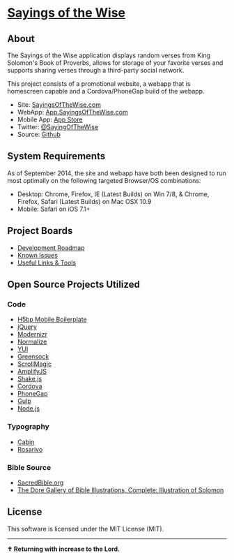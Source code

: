 # [Sayings of the Wise](http://sayingsofthewise.com/)

## About

The Sayings of the Wise application displays random verses from King Solomon's Book of Proverbs, allows for storage of your favorite verses and supports sharing verses through a third-party social network.

This project consists of a promotional website, a webapp that is homescreen capable and a Cordova/PhoneGap build of the webapp.

* Site: [SayingsOfTheWise.com](http://sayingsofthewise.com)
* WebApp: [App.SayingsOfTheWise.com](http://app.sayingsofthewise.com)
* Mobile App: [App Store](https://itunes.apple.com/us/app/sayings-of-the-wise-proverbs/id936245285?ls=1&mt=8)
* Twitter: [@SayingOfTheWise](http://twitter.com/SayingOfTheWise)
* Source: [Github](https://github.com/dscamahorn/SayingsOfTheWise-Proverbs-App)

## System Requirements

As of September 2014, the site and webapp have both been designed to run most optimally on the following targeted Browser/OS combinations:

* Desktop: Chrome, Firefox, IE (Latest Builds) on Win 7/8, & Chrome, Firefox, Safari (Latest Builds) on Mac OSX 10.9
* Mobile: Safari on iOS 7.1+

## Project Boards

* [Development Roadmap](https://trello.com/sotw)
* [Known Issues](https://trello.com/b/Lsj83oYf)
* [Useful Links & Tools](https://trello.com/b/dPupPG8E)

## Open Source Projects Utilized

### Code

* [H5bp Mobile Boilerplate](http://html5boilerplate.com/mobile/)
* [jQuery](http://jquery.com/)
* [Modernizr](http://modernizr.com/)
* [Normalize](http://necolas.github.io/normalize.css/)
* [YUI](http://yuilibrary.com/yui/docs/cssreset/)
* [Greensock](http://greensock.com/)
* [ScrollMagic](http://janpaepke.github.io/ScrollMagic/)
* [AmplifyJS](http://amplifyjs.com/)
* [Shake.js](https://github.com/alexgibson/shake.js)
* [Cordova](https://cordova.apache.org/)
* [PhoneGap](http://phonegap.com/)
* [Gulp](http://gulpjs.com/)
* [Node.js](http://nodejs.org/)

### Typography

* [Cabin](https://www.google.com/fonts/specimen/Cabin)
* [Rosarivo](http://www.google.com/fonts/specimen/Rosarivo)

### Bible Source

* [SacredBible.org](http://www.sacredbible.org/)
* [The Dore Gallery of Bible Illustrations, Complete: Illustration of Solomon ](http://www.gutenberg.org/files/8710/8710-h/8710-h.htm#link036)

## License

This software is licensed under the MIT License (MIT).

***

**✝ Returning with increase to the Lord.**